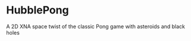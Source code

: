 HubblePong
==========

A 2D XNA space twist of the classic Pong game with asteroids and black holes
